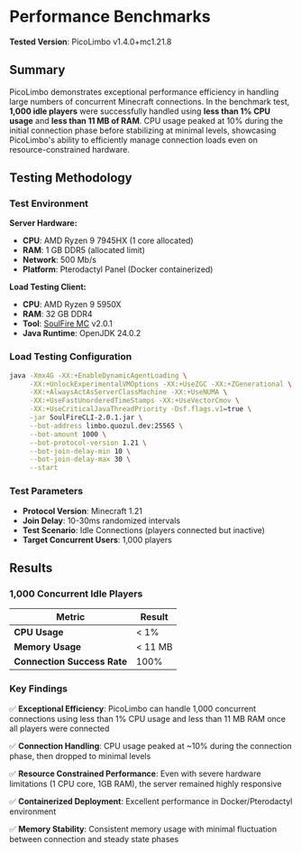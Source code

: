 # Performance Benchmarks

**Tested Version**: PicoLimbo v1.4.0+mc1.21.8

## Summary

PicoLimbo demonstrates exceptional performance efficiency in handling large numbers of concurrent Minecraft connections. In the benchmark test, **1,000 idle players** were successfully handled using **less than 1% CPU usage** and **less than 11 MB of RAM**. CPU usage peaked at 10% during the initial connection phase before stabilizing at minimal levels, showcasing PicoLimbo's ability to efficiently manage connection loads even on resource-constrained hardware.

## Testing Methodology

### Test Environment

**Server Hardware:**
- **CPU**: AMD Ryzen 9 7945HX (1 core allocated)
- **RAM**: 1 GB DDR5 (allocated limit)
- **Network**: 500 Mb/s
- **Platform**: Pterodactyl Panel (Docker containerized)

**Load Testing Client:**
- **CPU**: AMD Ryzen 9 5950X
- **RAM**: 32 GB DDR4
- **Tool**: [SoulFire MC](https://soulfiremc.com/) v2.0.1
- **Java Runtime**: OpenJDK 24.0.2

### Load Testing Configuration

```bash
java -Xmx4G -XX:+EnableDynamicAgentLoading \
     -XX:+UnlockExperimentalVMOptions -XX:+UseZGC -XX:+ZGenerational \
     -XX:+AlwaysActAsServerClassMachine -XX:+UseNUMA \
     -XX:+UseFastUnorderedTimeStamps -XX:+UseVectorCmov \
     -XX:+UseCriticalJavaThreadPriority -Dsf.flags.v1=true \
     -jar SoulFireCLI-2.0.1.jar \
     --bot-address limbo.quozul.dev:25565 \
     --bot-amount 1000 \
     --bot-protocol-version 1.21 \
     --bot-join-delay-min 10 \
     --bot-join-delay-max 30 \
     --start
```

### Test Parameters
- **Protocol Version**: Minecraft 1.21
- **Join Delay**: 10-30ms randomized intervals
- **Test Scenario**: Idle Connections (players connected but inactive)
- **Target Concurrent Users**: 1,000 players

## Results

### 1,000 Concurrent Idle Players

| Metric                      | Result  |
|-----------------------------|---------|
| **CPU Usage**               | < 1%    |
| **Memory Usage**            | < 11 MB |
| **Connection Success Rate** | 100%    |

### Key Findings

✅ **Exceptional Efficiency**: PicoLimbo can handle 1,000 concurrent connections using less than 1% CPU usage and less than 11 MB RAM once all players were connected

✅ **Connection Handling**: CPU usage peaked at ~10% during the connection phase, then dropped to minimal levels

✅ **Resource Constrained Performance**: Even with severe hardware limitations (1 CPU core, 1GB RAM), the server remained highly responsive

✅ **Containerized Deployment**: Excellent performance in Docker/Pterodactyl environment

✅ **Memory Stability**: Consistent memory usage with minimal fluctuation between connection and steady state phases
